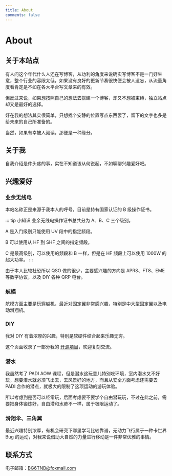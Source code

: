 ```yaml
---
title: About
comments: false
---
```


# About

## 关于本站点

有人问这个年代什么人还在写博客，从功利的角度来说确实写博客不是一门好生意，整个行业的容限太低，如果没有良好的更新节奏很快便会被人遗忘，从流量角度看肯定是不如在各大平台写文章来的有效。

但反过来说，如果想按照自己的想法去搭建一个博客，却又不想被束缚，独立站点却又是最好的选择。

好在我的想法其实很简单，只想找个安静的位置写点东西罢了，留下的文字也多是给未来的自己所准备的。

当然，如果有幸被人阅读，那便是一种缘分。

## 关于我

自我介绍是件头疼的事，实在不知道该从何说起，不如聊聊兴趣爱好吧。

## 兴趣爱好

### 业余无线电

本站名称正是来源于我本人的呼号，目前是持有国家认证的 B 级操作证书。

::: tip 小知识
业余无线电操作证书总共分为 A、B、C 三个级别。

A 是入门级别只能使用 UV 段中的指定频段。

B 可以使用从 HF 到 SHF 之间的指定频段。

C 是最高级别，可以使用的频段和 B 一样，但是在 HF 频段上可以使用 1000W 的超大功率。
:::

由于本人比较社恐所以 QSO 做的很少，主要感兴趣的方向是 APRS、FT8、EME 等数字协议，以及 DIY 各种 QRP 电台。

### 航模

航模方面主要是玩穿越机，最近对固定翼非常感兴趣，特别是中大型固定翼以及电动滑翔机。

### DIY

我对 DIY 有着浓厚的兴趣，特别是软硬件结合起来乐趣无穷。

这个页面收录了一部分我的 [开源项目](/open-source)，欢迎复刻交流。

### 潜水

我虽然考了 PADI AOW 课程，但是潜水这玩意儿特别吃环境，室内潜水又不好玩，想要潜水就必须飞出去，去风景好的地方，而且从安全方面考虑还需要去 PADI 合作的潜点，就极大的限制了这项运动的游玩体验。

所以考虑到是否可以经常玩，后面考虑要不要学个自由潜玩玩，不过在此之前，需要把身体锻炼好，自由潜和水肺不一样，属于极限运动了。

### 滑翔伞、三角翼

最近兴趣特别浓厚，有机会研究下哪里学习比较靠谱，无动力飞行属于一种卡世界 Bug 的运动，对我来说借助大自然的力量进行移动是一件非常优雅的事情。

## 联系方式

电子邮箱：[BG6TNB@foxmail.com](mailto:BG6TNB@foxmail.com)
